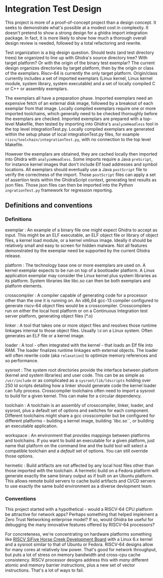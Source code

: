 # Integration Test Design

This project is more of a proof-of-concept project than a design concept.  It seeks to demonstrate what's possible at
a modest cost in complexity.  It doesn't pretend to show a strong design for a ghidra import integration package.  In
fact, it is more likely to show how much a thorough overall design review is needed, followed by a total refactoring and rewrite.

Test organization is a big design question.  Should tests (and test directory trees) be organized to line up with Ghidra's source directory tree?
With target platform? Or with the origin of the binary test exemplar?  The current design organizes directories by target platform,
then by the origin or class of the exemplars.  Riscv-64 is currently the only target platform.  Origin/class currently includes a set of imported
exemplars (Linux kernel, Linux kernel module, system library, system executable) and a set of locally compiled C or C++ or assembly exemplars.

The exemplars all have a preparation phase.  Imported exemplars need an expensive fetch of an external disk image, followed by a breakout of each exemplar
from that image.  Locally compiled exemplars require one or more imported toolchains, which generally need to be checked thoroughly before the exemplars are checked.
Imported exemplars are prepared with a top-level Makefile, then tested by importing into Ghidra's `analyzeHeadless` tool in the top level integrationTest.py. 
Locally compiled exemplars are generated within the setup phase of local integrationTest.py files, for example `riscv/toolchain/integrationTest.py`,
with no connection to the top level Makefile.

However the exemplars are obtained, they are cached locally then imported into Ghidra with `analyzeHeadless`.  Some imports require a Java `preScript`, for instance
kernel images that don't include Elf load addresses and symbol locations.
All exemplars should eventually use a Java `postScript` file to verify the correctness of the import. Those `postScript` files can apply a set of assertion tests
within the GhidraScript context, generating test results as json files.  Those json files can then be imported into the Python `ingrationTest.py` framework for regression reporting.

## Definitions and conventions

### Definitions

exemplar
: An example of a binary file one might expect Ghidra to accept as input.  This might be an ELF executable, an ELF object file or library of object files, a kernel load module,
or a kernel vmlinux image.  Ideally it should be relatively small and easy to screen for hidden malware.  Not all features demonstrated by the exemplar need be supported
by the current Ghidra release.

platform
: The technology base one or more exemplars are used on.  A kernel exemplar expects to be run on top of a bootloader platform.  A Linux application exemplar may consider
the Linux kernel plus system libraries as its platform.  System libraries like libc.so can then be both exemplars and platform elements.

crosscompiler
: A compiler capable of generating code for a processor other than the one it is running on.  An x86_64 gcc-13 compiler configured to generate riscv-64 object files would be a crosscompiler.
Crosscompilers run on either the local host platform or on a Continuous Integration test server platform, generating object files (*.o)

linker
: A tool that takes one or more object files and resolves those runtime linkages internal to those object files.  Usually `ld` on a Linux system.  Often generates an ELF file
or a kernel image.

loader
: A tool - often integrated with the kernel - that loads an Elf file into RAM.  The loader finalizes runtime linkages with external objects.  The loader will often rewrite
code (aka `relaxation`) to optimize memory references and so performance.

sysroot
: The system root directories provide the interface between platform (kernel and system libraries) and user code.
This can be as simple as `/usr/include` or as complicated as a `sysroot/lib/ldscripts` holding
over 250 ld scripts detailing how a linker should generate code the kernel loader can fully process.
Crosscompiler toolchains often need to import a sysroot to build for a given kernel.  This can make for a circular dependency.

toolchain
: A toolchain is an assembly of crosscompiler, linker, loader, and sysroot, plus a default set of options and switches for each component.  Different toolchains might share a gcc
crosscompiler but be configured for different platforms - building a kernel image, building `libc.so``, or building an executable application.

workspace
: An environment that provides mappings between platforms and toolchains.  If you want to build an executable for a given platform, just name that platform on the command line
and the build tool will select a compatible toolchain and a *default* set of options.  You can still override those options.

hermetic
: Build artifacts are not affected by any local host files other than those imported with the toolchain.  A hermetic build on a Fedora platform will generate exactly the same
binary output as if built on an Ubuntu platform.  This allows remote build servers to cache build artifacts and CI/CD servers to use exactly the same build environment as a diverse
devlopment team.

### Conventions

This project started with a hypothetical - would a RISCV-64 CPU platform be attractive for network apps?  Perhaps something that helped implement a Zero Trust Networking enterprise model?
If so, would Ghidra be useful for debugging the many innovative features offered by RISCV-64 processors?

For concreteness, we're concentrating on hardware platforms something like [RISCV SiFive Horse Creek Development Board](https://liliputing.com/sifive-hifive-pro-p550-dev-board-coming-this-summer-with-intel-horse-creek-risc-v-chip/) with a Linux 6.x kernel and a sysroot similar to that of Ubuntu or Fedora.
RISCV-64 designs allow for many cores at relatively low power.  That's good for network throughput, but puts a lot of stress on memory bandwidth and cross-cpu cache consistency.
RISCV processor designs address this with *many* different atomic and memory barrier instructions, plus a new set of vector instructions.  That's a lot of ways to fail.